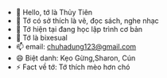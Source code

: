 - 👋 Hello, tớ là Thủy Tiên 
- 👀 Tớ có sở thích là vẽ, đọc sách, nghe nhạc
- 🌱 Tớ hiện tại đang học lập trình cơ bản
- 💞️ Tớ là bixesual
- 📫 email: chuhadung123@gmail.com
- 😄 Biệt danh: Kẹo Gừng,Sharon, Cún
- ⚡ Fact về tớ: Tớ thích mèo hơn chó


